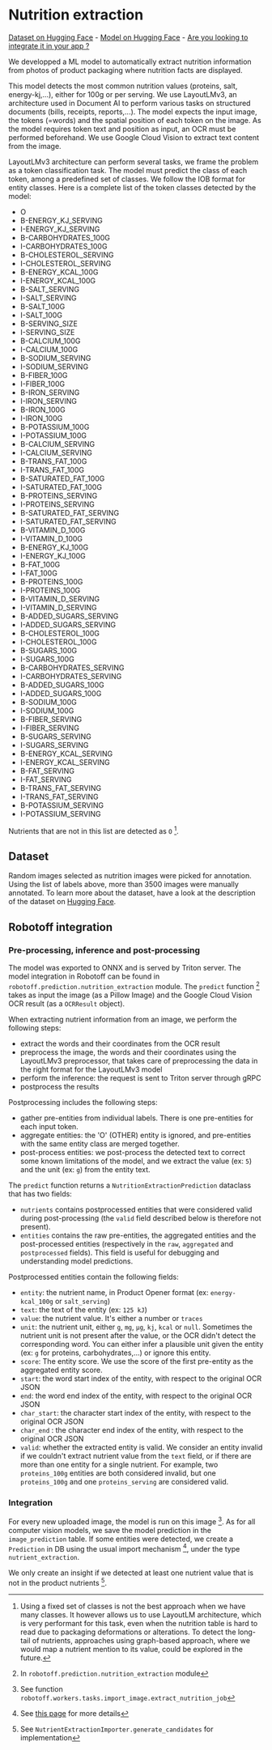 # Nutrition extraction

[Dataset on Hugging Face](https://huggingface.co/datasets/openfoodfacts/nutrient-detection-layout) - [Model on Hugging Face](https://huggingface.co/openfoodfacts/nutrition-extractor) - [Are you looking to integrate it in your app ?](https://openfoodfacts.github.io/robotoff/references/api/#tag/Predict/paths/~1predict~1nutrition/get)

We developped a ML model to automatically extract nutrition information from photos of product packaging where nutrition facts are displayed.

This model detects the most common nutrition values (proteins, salt, energy-kj,...), either for 100g or per serving. We use LayoutLMv3, an architecture used in Document AI to perform various tasks on structured documents (bills, receipts, reports,...). The model expects the input image, the tokens (=words) and the spatial position of each token on the image.
As the model requires token text and position as input, an OCR must be performed beforehand. We use Google Cloud Vision to extract text content from the image.

LayoutLMv3 architecture can perform several tasks, we frame the problem as a token classification task. The model must predict the class of each token, among a predefined set of classes. We follow the IOB format for entity classes. Here is a complete list of the token classes detected by the model:

- O
- B-ENERGY_KJ_SERVING
- I-ENERGY_KJ_SERVING
- B-CARBOHYDRATES_100G
- I-CARBOHYDRATES_100G
- B-CHOLESTEROL_SERVING
- I-CHOLESTEROL_SERVING
- B-ENERGY_KCAL_100G
- I-ENERGY_KCAL_100G
- B-SALT_SERVING
- I-SALT_SERVING
- B-SALT_100G
- I-SALT_100G
- B-SERVING_SIZE
- I-SERVING_SIZE
- B-CALCIUM_100G
- I-CALCIUM_100G
- B-SODIUM_SERVING
- I-SODIUM_SERVING
- B-FIBER_100G
- I-FIBER_100G
- B-IRON_SERVING
- I-IRON_SERVING
- B-IRON_100G
- I-IRON_100G
- B-POTASSIUM_100G
- I-POTASSIUM_100G
- B-CALCIUM_SERVING
- I-CALCIUM_SERVING
- B-TRANS_FAT_100G
- I-TRANS_FAT_100G
- B-SATURATED_FAT_100G
- I-SATURATED_FAT_100G
- B-PROTEINS_SERVING
- I-PROTEINS_SERVING
- B-SATURATED_FAT_SERVING
- I-SATURATED_FAT_SERVING
- B-VITAMIN_D_100G
- I-VITAMIN_D_100G
- B-ENERGY_KJ_100G
- I-ENERGY_KJ_100G
- B-FAT_100G
- I-FAT_100G
- B-PROTEINS_100G
- I-PROTEINS_100G
- B-VITAMIN_D_SERVING
- I-VITAMIN_D_SERVING
- B-ADDED_SUGARS_SERVING
- I-ADDED_SUGARS_SERVING
- B-CHOLESTEROL_100G
- I-CHOLESTEROL_100G
- B-SUGARS_100G
- I-SUGARS_100G
- B-CARBOHYDRATES_SERVING
- I-CARBOHYDRATES_SERVING
- B-ADDED_SUGARS_100G
- I-ADDED_SUGARS_100G
- B-SODIUM_100G
- I-SODIUM_100G
- B-FIBER_SERVING
- I-FIBER_SERVING
- B-SUGARS_SERVING
- I-SUGARS_SERVING
- B-ENERGY_KCAL_SERVING
- I-ENERGY_KCAL_SERVING
- B-FAT_SERVING
- I-FAT_SERVING
- B-TRANS_FAT_SERVING
- I-TRANS_FAT_SERVING
- B-POTASSIUM_SERVING
- I-POTASSIUM_SERVING

Nutrients that are not in this list are detected as `O` [^other_nutrient_detection].

## Dataset

Random images selected as nutrition images were picked for annotation. Using the list of labels above, more than 3500 images were manually annotated. To learn more about the dataset, have a look at the description of the dataset on [Hugging Face](https://huggingface.co/datasets/openfoodfacts/nutrient-detection-layout).

## Robotoff integration

### Pre-processing, inference and post-processing

The model was exported to ONNX and is served by Triton server. The model integration in Robotoff can be found in `robotoff.prediction.nutrition_extraction` module. The `predict` function [^predict_function] takes as input the image (as a Pillow Image) and the Google Cloud Vision OCR result (as a `OCRResult` object).

When extracting nutrient information from an image, we perform the following steps:

- extract the words and their coordinates from the OCR result
- preprocess the image, the words and their coordinates using the LayoutLMv3 preprocessor, that takes care of preprocessing the data in the right format for the LayoutLMv3 model
- perform the inference: the request is sent to Triton server through gRPC
- postprocess the results

Postprocessing includes the following steps:

- gather pre-entities from individual labels. There is one pre-entities for each input token.
- aggregate entities: the 'O' (OTHER) entity is ignored, and pre-entities with the same entity class are merged together.
- post-process entities: we post-process the detected text to correct some known limitations of the model,
  and we extract the value (ex: `5`) and the unit (ex: `g`) from the entity text.


The `predict` function returns a `NutritionExtractionPrediction` dataclass that has two fields:

- `nutrients` contains postprocessed entities that were considered valid during post-processing (the `valid` field described below is therefore not present).
- `entities` contains the raw pre-entities, the aggregated entities and the post-processed entities (respectively in the `raw`, `aggregated` and `postprocessed` fields). This field is useful for debugging and understanding model predictions.

Postprocessed entities contain the following fields:

- `entity`: the nutrient name, in Product Opener format (ex: `energy-kcal_100g` or `salt_serving`)
- `text`: the text of the entity (ex: `125 kJ`)
- `value`: the nutrient value. It's either a number or `traces`
- `unit`: the nutrient unit, either `g`, `mg`, `µg`, `kj`, `kcal` or `null`. Sometimes the nutrient unit is not present after the value, or the OCR didn't detect the corresponding word. You can either infer a plausible unit given the entity (ex: `g` for proteins, carbohydrates,...) or ignore this entity.
- `score`: The entity score. We use the score of the first pre-entity as the aggregated entity score.
- `start`: the word start index of the entity, with respect to the original OCR JSON
- `end`: the word end index of the entity, with respect to the original OCR JSON
- `char_start`: the character start index of the entity, with respect to the original OCR JSON
- `char_end` : the character end index of the entity, with respect to the original OCR JSON
- `valid`: whether the extracted entity is valid. We consider an entity invalid if we couldn't extract nutrient value from the `text` field, or if there are more than one entity for a single nutrient. For example, two `proteins_100g` entities are both considered invalid, but one `proteins_100g` and one `proteins_serving` are considered valid.

### Integration

For every new uploaded image, the model is run on this image [^extract_nutrition_job]. As for all computer vision models, we save the model prediction in the `image_prediction` table.
If some entities were detected, we create a `Prediction` in DB using the usual import mechanism [^import_mechanism], under the type `nutrient_extraction`.

We only create an insight if we detected at least one nutrient value that is not in the product nutrients [^nutrient_extraction_import].

[^other_nutrient_detection]: Using a fixed set of classes is not the best approach when we have many classes. It however allows us to use LayoutLM architecture, which is very performant for this task, even when the nutrition table is hard to read due to packaging deformations or alterations. To detect the long-tail of nutrients, approaches using graph-based approach, where we would map a nutrient mention to its value, could be explored in the future.

[^predict_function]: In `robotoff.prediction.nutrition_extraction` module

[^extract_nutrition_job]: See function `robotoff.workers.tasks.import_image.extract_nutrition_job`

[^import_mechanism]: See [this page](../../explanations/predictions.md) for more details 

[^nutrient_extraction_import]: See `NutrientExtractionImporter.generate_candidates` for implementation
